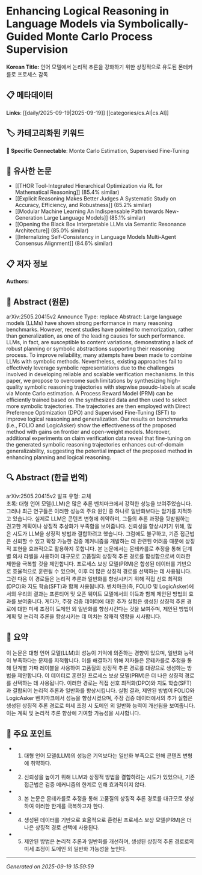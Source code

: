 
# Enhancing Logical Reasoning in Language Models via Symbolically-Guided Monte Carlo Process Supervision

**Korean Title:** 언어 모델에서 논리적 추론을 강화하기 위한 상징적으로 유도된 몬테카를로 프로세스 감독

## 📋 메타데이터

**Links**: [[daily/2025-09-19|2025-09-19]] [[categories/cs.AI|cs.AI]]

## 🏷️ 카테고리화된 키워드
**🔗 Specific Connectable**: Monte Carlo Estimation, Supervised Fine-Tuning

## 🔗 유사한 논문
- [[THOR Tool-Integrated Hierarchical Optimization via RL for Mathematical Reasoning]] (85.4% similar)
- [[Explicit Reasoning Makes Better Judges A Systematic Study on Accuracy, Efficiency, and Robustness]] (85.2% similar)
- [[Modular Machine Learning An Indispensable Path towards New-Generation Large Language Models]] (85.1% similar)
- [[Opening the Black Box Interpretable LLMs via Semantic Resonance Architecture]] (85.0% similar)
- [[Internalizing Self-Consistency in Language Models Multi-Agent Consensus Alignment]] (84.6% similar)

## 📋 저자 정보

**Authors:** 

## 📄 Abstract (원문)

arXiv:2505.20415v2 Announce Type: replace 
Abstract: Large language models (LLMs) have shown strong performance in many reasoning benchmarks. However, recent studies have pointed to memorization, rather than generalization, as one of the leading causes for such performance. LLMs, in fact, are susceptible to content variations, demonstrating a lack of robust planning or symbolic abstractions supporting their reasoning process. To improve reliability, many attempts have been made to combine LLMs with symbolic methods. Nevertheless, existing approaches fail to effectively leverage symbolic representations due to the challenges involved in developing reliable and scalable verification mechanisms. In this paper, we propose to overcome such limitations by synthesizing high-quality symbolic reasoning trajectories with stepwise pseudo-labels at scale via Monte Carlo estimation. A Process Reward Model (PRM) can be efficiently trained based on the synthesized data and then used to select more symbolic trajectories. The trajectories are then employed with Direct Preference Optimization (DPO) and Supervised Fine-Tuning (SFT) to improve logical reasoning and generalization. Our results on benchmarks (i.e., FOLIO and LogicAsker) show the effectiveness of the proposed method with gains on frontier and open-weight models. Moreover, additional experiments on claim verification data reveal that fine-tuning on the generated symbolic reasoning trajectories enhances out-of-domain generalizability, suggesting the potential impact of the proposed method in enhancing planning and logical reasoning.

## 🔍 Abstract (한글 번역)

arXiv:2505.20415v2 발표 유형: 교체  
초록: 대형 언어 모델(LLM)은 많은 추론 벤치마크에서 강력한 성능을 보여주었습니다. 그러나 최근 연구들은 이러한 성능의 주요 원인 중 하나로 일반화보다는 암기를 지적하고 있습니다. 실제로 LLM은 콘텐츠 변형에 취약하며, 그들의 추론 과정을 뒷받침하는 견고한 계획이나 상징적 추상화가 부족함을 보여줍니다. 신뢰성을 향상시키기 위해, 많은 시도가 LLM을 상징적 방법과 결합하려고 했습니다. 그럼에도 불구하고, 기존 접근법은 신뢰할 수 있고 확장 가능한 검증 메커니즘을 개발하는 데 관련된 어려움 때문에 상징적 표현을 효과적으로 활용하지 못합니다. 본 논문에서는 몬테카를로 추정을 통해 단계별 의사 라벨을 사용하여 대규모로 고품질의 상징적 추론 경로를 합성함으로써 이러한 제한을 극복할 것을 제안합니다. 프로세스 보상 모델(PRM)은 합성된 데이터를 기반으로 효율적으로 훈련될 수 있으며, 이후 더 많은 상징적 경로를 선택하는 데 사용됩니다. 그런 다음 이 경로들은 논리적 추론과 일반화를 향상시키기 위해 직접 선호 최적화(DPO)와 지도 학습(SFT)과 함께 사용됩니다. 벤치마크(즉, FOLIO 및 LogicAsker)에서의 우리의 결과는 프론티어 및 오픈 웨이트 모델에서의 이득과 함께 제안된 방법의 효과를 보여줍니다. 게다가, 주장 검증 데이터에 대한 추가 실험은 생성된 상징적 추론 경로에 대한 미세 조정이 도메인 외 일반화를 향상시킨다는 것을 보여주며, 제안된 방법이 계획 및 논리적 추론을 향상시키는 데 미치는 잠재적 영향을 시사합니다.

## 📝 요약

이 논문은 대형 언어 모델(LLM)의 성능이 기억에 의존하는 경향이 있으며, 일반화 능력이 부족하다는 문제를 지적합니다. 이를 해결하기 위해 저자들은 몬테카를로 추정을 통해 단계별 가짜 레이블을 사용하여 고품질의 상징적 추론 경로를 대량으로 생성하는 방법을 제안합니다. 이 데이터로 훈련된 프로세스 보상 모델(PRM)은 더 나은 상징적 경로를 선택하는 데 사용됩니다. 이러한 경로는 직접 선호 최적화(DPO)와 지도 학습(SFT)과 결합되어 논리적 추론과 일반화를 향상시킵니다. 실험 결과, 제안된 방법이 FOLIO와 LogicAsker 벤치마크에서 성능을 향상시켰으며, 주장 검증 데이터에서의 추가 실험은 생성된 상징적 추론 경로로 미세 조정 시 도메인 외 일반화 능력이 개선됨을 보여줍니다. 이는 계획 및 논리적 추론 향상에 기여할 가능성을 시사합니다.

## 🎯 주요 포인트

- 1. 대형 언어 모델(LLM)의 성능은 기억보다는 일반화 부족으로 인해 콘텐츠 변형에 취약하다.

- 2. 신뢰성을 높이기 위해 LLM과 상징적 방법을 결합하려는 시도가 있었으나, 기존 접근법은 검증 메커니즘의 한계로 인해 효과적이지 않다.

- 3. 본 논문은 몬테카를로 추정을 통해 고품질의 상징적 추론 경로를 대규모로 생성하여 이러한 한계를 극복하고자 한다.

- 4. 생성된 데이터를 기반으로 효율적으로 훈련된 프로세스 보상 모델(PRM)은 더 나은 상징적 경로 선택에 사용된다.

- 5. 제안된 방법은 논리적 추론과 일반화를 개선하며, 생성된 상징적 추론 경로로의 미세 조정이 도메인 외 일반화 가능성을 높인다.

---

*Generated on 2025-09-19 15:59:59*